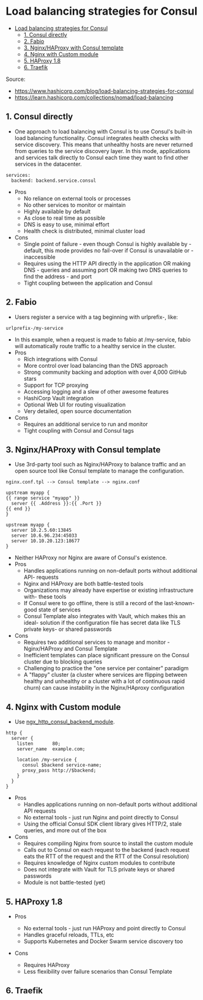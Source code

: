 # Load balancing strategies for Consul

- [Load balancing strategies for Consul](#load-balancing-strategies-for-consul)
  - [1. Consul directly](#1-consul-directly)
  - [2. Fabio](#2-fabio)
  - [3. Nginx/HAProxy with Consul template](#3-nginxhaproxy-with-consul-template)
  - [4. Nginx with Custom module](#4-nginx-with-custom-module)
  - [5. HAProxy 1.8](#5-haproxy-18)
  - [6. Traefik](#6-traefik)

Source:

- <https://www.hashicorp.com/blog/load-balancing-strategies-for-consul>
- <https://learn.hashicorp.com/collections/nomad/load-balancing>

## 1. Consul directly

- One approach to load balancing with Consul is to use Consul's built-in load balancing functionality. Consul integrates health checks with service discovery. This means that unhealthy hosts are never returned from queries to the service discovery layer. In this mode, applications and services talk directly to Consul each time they want to find other services in the datacenter.

```hcl
services:
  backend: backend.service.consul
```

- Pros
  - No reliance on external tools or processes
  - No other services to monitor or maintain
  - Highly available by default
  - As close to real time as possible
  - DNS is easy to use, minimal effort
  - Health check is distributed, minimal cluster load
- Cons
  - Single point of failure - even though Consul is highly available by - default, this mode provides no fail-over if Consul is unavailable or - inaccessible
  - Requires using the HTTP API directly in the application OR making DNS - queries and assuming port OR making two DNS queries to find the address - and port
  - Tight coupling between the application and Consul

## 2. Fabio

- Users register a service with a tag beginning with urlprefix-, like:

```
urlprefix-/my-service
```

- In this example, when a request is made to fabio at /my-service, fabio will automatically route traffic to a healthy service in the cluster.
- Pros
  - Rich integrations with Consul
  - More control over load balancing than the DNS approach
  - Strong community backing and adoption with over 4,000 GitHub stars
  - Support for TCP proxying
  - Accessing logging and a slew of other awesome features
  - HashiCorp Vault integration
  - Optional Web UI for routing visualization
  - Very detailed, open source documentation
- Cons
  - Requires an additional service to run and monitor
  - Tight coupling with Consul and Consul tags

## 3. Nginx/HAProxy with Consul template

- Use 3rd-party tool such as Nginx/HAProxy to balance traffic and an open source tool like Consul template to manage the configuration.

```
nginx.conf.tpl --> Consul template --> nginx.conf
```

```hcl
upstream myapp {
{{ range service "myapp" }}
  server {{ .Address }}:{{ .Port }}
{{ end }}
}
```

```
upstream myapp {
  server 10.2.5.60:13845
  server 10.6.96.234:45033
  server 10.10.20.123:18677
}
```

- Neither HAProxy nor Nginx are aware of Consul's existence.
- Pros
  - Handles applications running on non-default ports without additional API- requests
  - Nginx and HAProxy are both battle-tested tools
  - Organizations may already have expertise or existing infrastructure with- these tools
  - If Consul were to go offline, there is still a record of the last-known- good state of services
  - Consul Template also integrates with Vault, which makes this an ideal- solution if the configuration file has secret data like TLS private keys- or shared passwords
- Cons
  - Requires two additional services to manage and monitor - Nginx/HAProxy and Consul Template
  - Inefficient templates can place significant pressure on the Consul cluster due to blocking queries
  - Challenging to practice the "one service per container" paradigm
  - A "flappy" cluster (a cluster where services are flipping between healthy and unhealthy or a cluster with a lot of continuous rapid churn) can cause instability in the Nginx/HAproxy configuration

## 4. Nginx with Custom module

- Use [ngx_http_consul_backend_module](https://github.com/hashicorp/ngx_http_consul_backend_module).

```
http {
  server {
    listen       80;
    server_name  example.com;

    location /my-service {
      consul $backend service-name;
      proxy_pass http://$backend;
    }
  }
}
```

- Pros
  - Handles applications running on non-default ports without additional API requests
  - No external tools - just run Nginx and point directly to Consul
  - Using the official Consul SDK client library gives HTTP/2, stale queries, and more out of the box
- Cons
  - Requires compiling Nginx from source to install the custom module
  - Calls out to Consul on each request to the backend (each request eats the RTT of the request and the RTT of the Consul resolution)
  - Requires knowledge of Nginx custom modules to contribute
  - Does not integrate with Vault for TLS private keys or shared passwords
  - Module is not battle-tested (yet)

## 5. HAProxy 1.8

- Pros

  - No external tools - just run HAProxy and point directly to Consul
  - Handles graceful reloads, TTLs, etc
  - Supports Kubernetes and Docker Swarm service discovery too

- Cons
  - Requires HAProxy
  - Less flexibility over failure scenarios than Consul Template

## 6. Traefik

